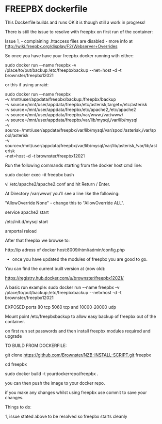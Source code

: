 # FREEPBX dockerfile 

This Dockerfile builds and runs OK it is though still a work in progress!

There is still the issue to resolve with freepbx on first run of the container:

Issue 1, - complaining .htaccess files are disabled - more info at http://wiki.freepbx.org/display/F2/Webserver+Overrides

So once you have have your freepbx docker running with either:

sudo docker run --name freepbx -v /place/to/put/backup:/etc/freepbxbackup --net=host -d -t brownster/freepbx12021

or this if using unraid:

sudo docker run --name freepbx \
-v /mnt/user/appdata/freepbx/backup:/freepbx/backup \
-v source=/mnt/user/appdata/freepbx/etc/asterisk,target=/etc/asterisk \
-v source=/mnt/user/appdata/freepbx/etc/apache2,/etc/apache2 \
-v source=/mnt/user/appdata/freepbx/var/www,/var/www/ \
-v source=/mnt/user/appdata/freepbx/var/lib/mysql,/var/lib/mysql \
-v source=/mnt/user/appdata/freepbx/var/lib/mysql/var/spool/asterisk,/var/spool/asterisk \
-v source=/mnt/user/appdata/freepbx/var/lib/mysql/var/lib/asterisk,/var/lib/asterisk \
-net=host -d -t brownster/freepbx12021




Run the following commands starting from the docker host cmd line:

sudo docker exec -it freepbx bash

vi /etc/apache2/apache2.conf and hit Return / Enter.

At Directory /var/www/ you'll see a line like the following:

"AllowOverride None" - change this to "AllowOverride ALL".

service apache2 start

/etc/init.d/mysql start

amportal reload

After that freepbx we browse to:

http://ip adress of docker host:8009/html/admin/config.php

- once you have updated the modules of freepbx you are good to go.

You can find the current built version at (now old):

https://registry.hub.docker.com/u/brownster/freepbx12021/

A basic run example:
sudo docker run --name freepbx -v /place/to/put/backup:/etc/freepbxbackup --net=host -d -t brownster/freepbx12021

EXPOSED ports 80 tcp 5060 tcp and 10000-20000 udp

Mount point /etc/freepbxbackup to allow easy backup of freepbx out of the container.

on first run set passwords and then install freepbx modules required and upgrade

TO BUILD FROM DOCKERFILE:

git clone https://github.com/Brownster/NZB-INSTALL-SCRIPT.git freepbx

cd freepbx

sudo docker build -t yourdockerrepo/freepbx .

you can then push the image to your docker repo.

if you make any changes whilst using freepbx use commit to save your changes.


Things to do:

1, issue stated above to be resolved so freepbx starts cleanly
